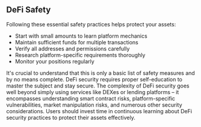 ## DeFi Safety

Following these essential safety practices helps protect your assets:

- Start with small amounts to learn platform mechanics
- Maintain sufficient funds for multiple transactions
- Verify all addresses and permissions carefully
- Research platform-specific requirements thoroughly
- Monitor your positions regularly

It's crucial to understand that this is only a basic list of safety measures and by no means complete. DeFi security requires proper self-education to master the subject and stay secure. The complexity of DeFi security goes well beyond simply using services like DEXes or lending platforms – it encompasses understanding smart contract risks, platform-specific vulnerabilities, market manipulation risks, and numerous other security considerations. Users should invest time in continuous learning about DeFi security practices to protect their assets effectively.